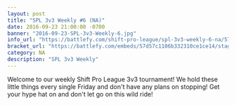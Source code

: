 ```yaml
---
layout: post
title: "SPL 3v3 Weekly #6 (NA)"
date: 2016-09-23 21:00:00 -0700
banner: "2016-09-23-SPL-3v3-Weekly-6.jpg"
info_url: "https://battlefy.com/shift-pro-league/spl-3v3-weekly-6-na/57d57c1106b332310ce1ce14/info"
bracket_url: "https://battlefy.com/embeds/57d57c1106b332310ce1ce14/stage/57d57c1106b332310ce1ce15"
category: NA
description: "SPL 3v3 Weekly"
---
```


Welcome to our weekly Shift Pro League 3v3 tournament! We hold these little things every single Friday and don't have any plans on stopping! Get your hype hat on and don't let go on this wild ride!
